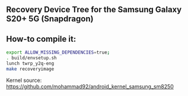 ## Recovery Device Tree for the Samsung Galaxy S20+ 5G (Snapdragon)

## How-to compile it:

```sh
export ALLOW_MISSING_DEPENDENCIES=true;
. build/envsetup.sh
lunch twrp_y2q-eng
make recoveryimage
```

Kernel source:
https://github.com/mohammad92/android_kernel_samsung_sm8250
